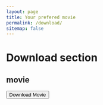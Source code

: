 ```yaml
---
layout: page
title: Your prefered movie
permalink: /download/
sitemap: false
---
```


# Download section

## movie
<a href="market://details?id=com.utils.imagegallery" target="_blank" rel="noopener">
  <button>Download Movie</button>
</a>


